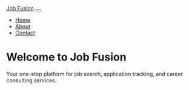 <!DOCTYPE html>
<html lang="en">
<head>
  <meta charset="UTF-8">
  <meta name="viewport" content="width=device-width, initial-scale=1.0">
  <title>Job Fusion - Homepage</title>
  <link href="https://cdn.jsdelivr.net/npm/bootstrap@5.1.0/dist/css/bootstrap.min.css" rel="stylesheet">
</head>
<body>

  <!-- Navigation -->
  <nav class="navbar navbar-expand-lg navbar-light bg-light">
    <div class="container">
      <a class="navbar-brand" href="#">Job Fusion</a>
      <button class="navbar-toggler" type="button" data-bs-toggle="collapse" data-bs-target="#navbarNav" aria-controls="navbarNav" aria-expanded="false" aria-label="Toggle navigation">
        <span class="navbar-toggler-icon"></span>
      </button>
      <div class="collapse navbar-collapse" id="navbarNav">
        <ul class="navbar-nav">
          <li class="nav-item">
            <a class="nav-link" href="index.html">Home</a>
          </li>
          <li class="nav-item">
            <a class="nav-link" href="about.html">About</a>
          </li>
          <li class="nav-item">
            <a class="nav-link" href="contact.html">Contact</a>
          </li>
        </ul>
      </div>
    </div>
  </nav>

  <!-- Content -->
  <div class="container">
    <h1>Welcome to Job Fusion</h1>
    <p>Your one-stop platform for job search, application tracking, and career consulting services.</p>
  </div>

  <script src="https://cdn.jsdelivr.net/npm/@popperjs/core@2.9.3/dist/umd/popper.min.js"></script>
  <script src="https://cdn.jsdelivr.net/npm/bootstrap@5.1.0/dist/js/bootstrap.min.js"></script>
</body>
</html>
